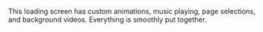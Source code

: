 This loading screen has custom animations, music playing, page selections, and background videos. Everything is smoothly put together.

